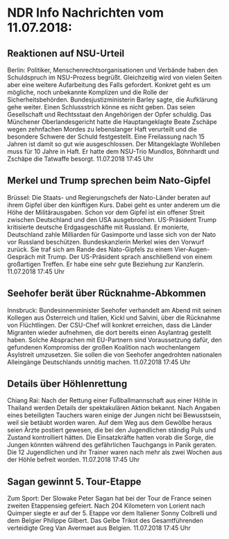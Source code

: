 # NDR Info Nachrichten vom 11.07.2018:


## Reaktionen auf NSU-Urteil
Berlin: Politiker, Menschenrechtsorganisationen und Verbände haben den Schuldspruch im NSU-Prozess begrüßt. Gleichzeitig wird von vielen Seiten aber eine weitere Aufarbeitung des Falls gefordert. Konkret geht es um mögliche, noch unbekannte Komplizen und die Rolle der Sicherheitsbehörden. Bundesjustizministerin Barley sagte, die Aufklärung gehe weiter. Einen Schlussstrich könne es nicht geben. Das seien Gesellschaft und Rechtsstaat den Angehörigen der Opfer schuldig. Das Münchener Oberlandesgericht hatte die Hauptangeklagte Beate Zschäpe wegen zehnfachen Mordes zu lebenslanger Haft verurteilt und die besondere Schwere der Schuld festgestellt. Eine Freilassung nach 15 Jahren ist damit so gut wie ausgeschlossen. Der Mitangeklagte Wohlleben muss für 10 Jahre in Haft. Er hatte dem NSU-Trio Mundlos, Böhnhardt und Zschäpe die Tatwaffe besorgt. 11.07.2018 17:45 Uhr 

## Merkel und Trump sprechen beim Nato-Gipfel
Brüssel:	Die Staats- und Regierungschefs der Nato-Länder beraten auf ihrem Gipfel über den künftigen Kurs. Dabei geht es unter anderem um die Höhe der Militärausgaben. Schon vor dem Gipfel ist ein offener Streit zwischen Deutschland und den USA ausgebrochen. US-Präsident Trump kritisierte deutsche Erdgasgeschäfte mit Russland. Er monierte, Deutschland zahle Milliarden für Gasimporte und lasse sich von der Nato vor Russland beschützen. Bundeskanzlerin Merkel wies den Vorwurf zurück. Sie traf sich am Rande des Nato-Gipfels zu einem Vier-Augen-Gespräch mit Trump. Der US-Präsident sprach anschließend von einem großartigen Treffen. Er habe eine sehr gute Beziehung zur Kanzlerin. 11.07.2018 17:45 Uhr 

## Seehofer berät über Rücknahme-Abkommen
Innsbruck: Bundesinnenminister Seehofer verhandelt am Abend mit seinen Kollegen aus Österreich und Italien, Kickl und Salvini, über die Rücknahme von Flüchtlingen. Der CSU-Chef will konkret erreichen, dass die Länder Migranten wieder aufnehmen, die dort bereits einen Asylantrag gestellt haben. Solche Absprachen mit EU-Partnern sind Voraussetzung dafür, den gefundenen Kompromiss der großen Koalition nach wochenlangem Asylstreit umzusetzen. Sie sollen die von Seehofer angedrohten nationalen Alleingänge Deutschlands unnötig machen. 11.07.2018 17:45 Uhr 

## Details über Höhlenrettung
Chiang Rai: Nach der Rettung einer Fußballmannschaft aus einer Höhle in Thailand werden Details der spektakulären Aktion bekannt. Nach Angaben eines beteiligten Tauchers waren einige der Jungen nicht bei Bewusstsein, weil sie betäubt worden waren. Auf dem Weg aus dem Gewölbe heraus seien Ärzte postiert gewesen, die bei den Jugendlichen ständig Puls und Zustand kontrolliert hätten. Die Einsatzkräfte hatten vorab die Sorge, die Jungen könnten während des gefährlichen Tauchgangs in Panik geraten. Die 12 Jugendlichen und ihr Trainer waren nach mehr als zwei Wochen aus der Höhle befreit worden. 11.07.2018 17:45 Uhr 

## Sagan gewinnt 5. Tour-Etappe
Zum Sport:	Der Slowake Peter Sagan hat bei der Tour de France seinen zweiten Etappensieg gefeiert. Nach 204 Kilometern von Lorient nach Quimper siegte er auf der 5. Etappe vor dem Italiener Sonny Colbrelli und dem Belgier Philippe Gilbert. Das Gelbe Trikot des Gesamtführenden verteidigte Greg Van Avermaet aus Belgien. 11.07.2018 17:45 Uhr 
